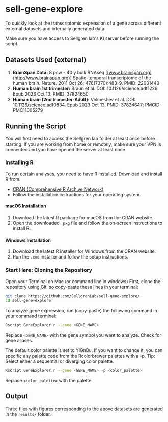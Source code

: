 # sell-gene-explore

To quickly look at the transcriptomic expression of a gene across different external datasets and internally generated data.

Make sure you have access to Sellgren lab's KI server before running the script.

## Datasets Used (external)

1. **BrainSpan Data:** 8 pcw - 40 y bulk RNAseq [[www.brainspan.org](http://www.brainspan.org)] Spatio-temporal transcriptome of the human brain. Nature. 2011 Oct 26; 478(7370):483-9. PMID: 22031440
2. **Human brain 1st trimester:** Braun et al. DOI: 10.1126/science.adf1226. Epub 2023 Oct 13. PMID: 37824650
3. **Human brain (2nd trimester-Adult):** Velmeshev et al. DOI: 10.1126/science.adf0834. Epub 2023 Oct 13. PMID: 37824647; PMCID: PMC11005279

## Running the Script
You will first need to access the Sellgren lab folder at least once before starting. If you are working from home or remotely, make sure your VPN is connected and you have opened the server at least once. 

### Installing R
To run certain analyses, you need to have R installed. Download and install R from:
- [CRAN (Comprehensive R Archive Network)](https://cran.r-project.org/)
- Follow the installation instructions for your operating system.

#### macOS Installation
1. Download the latest R package for macOS from the CRAN website.
2. Open the downloaded `.pkg` file and follow the on-screen instructions to install R.

#### Windows Installation
1. Download the latest R installer for Windows from the CRAN website.
2. Run the `.exe` installer and follow the setup instructions.


### Start Here: Cloning the Repository
Open your Terminal on Mac (or command line in windows)
First, clone the repository using Git, so copy-paste these lines in your terminal:
```bash
git clone https://github.com/SellgrenLab/sell-gene-explore/
cd sell-gene-explore
```

To analyze gene expression, run (copy-paste) the following command in your command terminal:

```bash
Rscript GeneExplorer.r --gene <GENE_NAME> 
```
Replace ```<GENE_NAME>``` with the gene symbol you want to analyze. Check for gene aliases. 

The default color palette is set to YlGnBu. If you want to change it, you can specific any palette code from the Rcolorbrewer palettes with a -p. Tip: Select either a sequential or diverging color palette. 

```bash
Rscript GeneExplorer.r --gene <GENE_NAME> -p <color_palette>
```
Replace ```<color_palette>``` with the palette

## Output

Three files with figures corresponding to the above datasets are generated in the ```results/``` folder.





